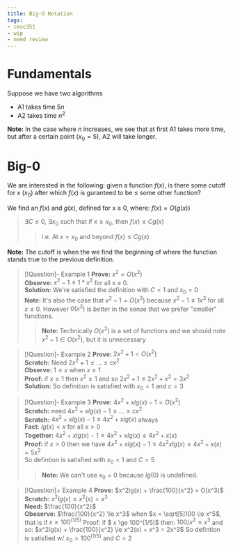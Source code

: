 ```yaml
---
title: Big-O Notation
tags:
- cmsc351
- wip
- need review
---
```


# Fundamentals

Suppose we have two algorithms  
* A1 takes time $5n$  
* A2 takes time $n^2$

**Note:** In the case where $n$ increases, we see that at first A1 takes more time, but after a certain point ($x_0 = 5$), A2 will take longer.

# Big-0

We are interested in the following: given a function $f(x)$, is there some cutoff for x ($x_0$) after which $f(x)$ is guranteed to be $\le$ some other function?

We find an $f(x)$ and $g(x)$, defined for x $\ge$ 0, where: $f(x) = O(g(x))$

>$\exists C \le 0$, $\exists x_0$ such that if $x\ge x_0$, then $f(x) \le Cg(x)$  
>>i.e. At $x= x_0$ and beyond $f(x) \le Cg(x)$

**Note:** The cutoff is when the we find the beginning of where the function stands true to the previous definition.

>[!Question]- Example 1
>**Prove:** $x^2 = O(x^2)$  
>**Observe:** $x^2 - 1 \le 1*x^2$ for all x $\ge$ 0.  
>**Solution:** We're satisfied the definition with $C=1$ and $x_0 = 0$    
>**Note:** It's also the case that $x^2 - 1 = O(x^3)$ because $x^2 - 1 \le 1x^3$ for all $x \le 0$. However $0(x^2)$ is *better* in the sense that we prefer "smaller" functions.  
>>**Note:** Technically $O(x^2)$ is a set of functions and we should note $x^2 - 1 \in O(x^2)$, but it is unnecessary

>[!Question]- Example 2
>**Prove:** $2x^2 + 1 = O(x^2)$  
>**Scratch:** Need $2x^2 + 1 \le ... \le cx^2$  
>**Observe:** $1 \le x$ when $x \ge 1$  
>**Proof:** if $x \ge 1$ then $x^2 \ge 1$ and so $2x^2 + 1 \le 2x^2 + x^2 = 3x^2$  
>**Solution:** So definition is satisfied with $x_0 = 1$ and $c = 3$

>[!Question]- Example 3
> **Prove:** $4x^2 + xlg(x) - 1 = O(x^2)$  
> **Scratch:** need $4x^2 + xlg(x) - 1 \le ... \le cx^2$  
> **Scratch:**  $4x^2 + xlg(x) -1 \le 4x^2 + xlg(x)$ always  
> **Fact:** $lg(x) \lt x$ for all $x \gt 0$  
>**Together:** $4x^2 + xlg(x) - 1 \le 4x^2 + xlg(x) \le 4x^2 + x(x)$  
> **Proof:** if $x \gt 0$ then we have $4x^2 + xlg(x) - 1 \le 4x^2 xlg(x) \le 4x^2 + x(x) = 5x^2$  
So defintion is satisfied with $x_0 = 1$ and $C = 5$  
>>**Note:** We can't use $x_0 = 0$ because $lg(0)$ is undefined.

>[!Question]+ Example 4
> **Prove:**  $x^2lg(x) + \frac{100}{x^2} = O(x^3)$  
> **Scratch:** $x^2lg(x) \le x^2(x) = x^3$  
> **Need:** $\frac{100}{x^2}$  
> **Obeserve:**  $\frac{100}{x^2} \le x^3$ when $x =  \sqrt[5]100 \le x^5$, that is if $x \ge 100^(1/5)$
> Proof: if $ x \ge 100^(1/5)$ then: $100/x^2 \le x^3$ and so:
> $x^2lg(x) + \frac{100}{x^2} \le x^2(x) + x^3 = 2x^3$
> So defintion is satisfied w/ $x_0 = 100^(1/5)$ and $C = 2$